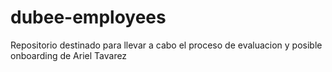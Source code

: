 # dubee-employees
Repositorio destinado para llevar a cabo el proceso de evaluacion y posible onboarding de Ariel Tavarez
